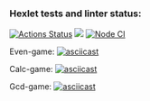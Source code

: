 ### Hexlet tests and linter status:

[![Actions Status](https://github.com/OnishchenkoIvan/frontend-project-lvl1/workflows/hexlet-check/badge.svg)](https://github.com/OnishchenkoIvan/frontend-project-lvl1/actions) 
<a href="https://codeclimate.com/github/OnishchenkoIvan/frontend-project-lvl1/maintainability"><img src="https://api.codeclimate.com/v1/badges/380ca5e9cd4103bedd6e/maintainability" /></a> 
[![Node CI](https://github.com/OnishchenkoIvan/frontend-project-lvl1/actions/workflows/nodeCi.yml/badge.svg)](https://github.com/OnishchenkoIvan/frontend-project-lvl1/actions/workflows/nodeCi.yml)

Even-game:
[![asciicast](https://asciinema.org/a/5eAscGziGpGacIAHRDqA8kCa1.svg)](https://asciinema.org/a/5eAscGziGpGacIAHRDqA8kCa1)

Calc-game:
[![asciicast](https://asciinema.org/a/2SYQ8j6nDQLy6WsPiyudkTN3g.svg)](https://asciinema.org/a/2SYQ8j6nDQLy6WsPiyudkTN3g)

Gcd-game:
[![asciicast](https://asciinema.org/a/RbeSyOXWlKTBciS7nV5Fww0lC.svg)](https://asciinema.org/a/RbeSyOXWlKTBciS7nV5Fww0lC)




